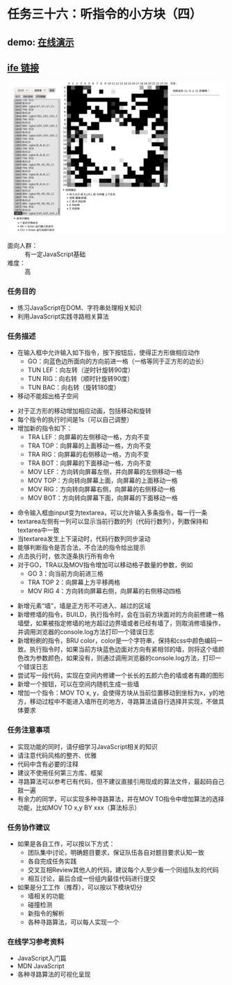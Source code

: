 # 任务三十六：听指令的小方块（四）


## demo: [在线演示](https://evls-practices.github.io/IFE/src/2016/36/index.html)
## [ife 链接](http://ife.baidu.com/2016/task/detail?taskId=36)

![](./screenshot.jpg)

<dl>
	<dt>面向人群：</dt>
	<dd>有一定JavaScript基础</dd>
	<dt>难度：</dt>
	<dd>高</dd>
</dl>

<h3>任务目的</h3>
<ul>
	<li>练习JavaScript在DOM、字符串处理相关知识</li>
	<li>利用JavaScript实践寻路相关算法</li>
</ul>

<h3>任务描述</h3>

<ul>
	<li>在输入框中允许输入如下指令，按下按钮后，使得正方形做相应动作
		<ul>
			<li>GO：向蓝色边所面向的方向前进一格（一格等同于正方形的边长）</li>
			<li>TUN LEF：向左转（逆时针旋转90度）</li>
			<li>TUN RIG：向右转（顺时针旋转90度）</li>
			<li>TUN BAC：向右转（旋转180度）</li>
		</ul>
	</li>
	<li>移动不能超出格子空间</li>
</ul>

<ul>
	<li>对于正方形的移动增加相应动画，包括移动和旋转</li>
	<li>每个指令的执行时间是1s（可以自己调整）</li>
	<li>增加新的指令如下：
		<ul>
			<li>TRA LEF：向屏幕的左侧移动一格，方向不变</li>
			<li>TRA TOP：向屏幕的上面移动一格，方向不变</li>
			<li>TRA RIG：向屏幕的右侧移动一格，方向不变</li>
			<li>TRA BOT：向屏幕的下面移动一格，方向不变</li>
			<li>MOV LEF：方向转向屏幕左侧，并向屏幕的左侧移动一格</li>
			<li>MOV TOP：方向转向屏幕上面，向屏幕的上面移动一格</li>
			<li>MOV RIG：方向转向屏幕右侧，向屏幕的右侧移动一格</li>
			<li>MOV BOT：方向转向屏幕下面，向屏幕的下面移动一格</li>
		</ul>
	</li>
</ul>

<ul>
	<li>命令输入框由input变为textarea，可以允许输入多条指令，每一行一条</li>
	<li>textarea左侧有一列可以显示当前行数的列（代码行数列），列数保持和textarea中一致</li>
	<li>当textarea发生上下滚动时，代码行数列同步滚动</li>
	<li>能够判断指令是否合法，不合法的指令给出提示</li>
	<li>点击执行时，依次逐条执行所有命令</li>
	<li>对于GO，TRA以及MOV指令增加可以移动格子数量的参数，例如
		<ul>
			<li>GO 3：向当前方向前进三格</li>
			<li>TRA TOP 2：向屏幕上方平移两格</li>
			<li>MOV RIG 4：方向转向屏幕右侧，向屏幕的右侧移动四格</li>
		</ul>
	</li>
</ul>

<ul>
	<li>新增元素“墙”，墙是正方形不可进入、越过的区域</li>
	<li>新增修墙的指令，BUILD，执行指令时，会在当前方块面对的方向前修建一格墙壁，如果被指定修墙的地方超过边界墙或者已经有墙了，则取消修墙操作，并调用浏览器的console.log方法打印一个错误日志</li>
	<li>新增粉刷的指令，BRU color，color是一个字符串，保持和css中颜色编码一致。执行指令时，如果当前方块蓝色边面对方向有紧相邻的墙，则将这个墙颜色改为参数颜色，如果没有，则通过调用浏览器的console.log方法，打印一个错误日志</li>
	<li>尝试写一段代码，实现在空间内修建一个长长的五颜六色的墙或者有趣的图形</li>
	<li>新增一个按钮，可以在空间内随机生成一些墙</li>
	<li>增加一个指令：MOV TO x, y，会使得方块从当前位置移动到坐标为x，y的地方，移动过程中不能进入墙所在的地方，寻路算法请自行选择并实现，不做具体要求</li>
</ul>

<h3>任务注意事项</h3>
<ul>
	<li>实现功能的同时，请仔细学习JavaScript相关的知识</li>
	<li>请注意代码风格的整齐、优雅</li>
	<li>代码中含有必要的注释</li>
	<li>建议不使用任何第三方库、框架</li>
	<li>寻路算法可以参考已有代码，但不建议直接引用现成的算法文件，最起码自己敲一遍</li>
	<li>有余力的同学，可以实现多种寻路算法，并在MOV TO指令中增加算法的选择功能，比如MOV TO x,y BY xxx（算法标示）</li>
</ul>

<h3>任务协作建议</h3>
<ul>
	<li>如果是各自工作，可以按以下方式：
		<ul>
			<li>团队集中讨论，明确题目要求，保证队伍各自对题目要求认知一致</li>
			<li>各自完成任务实践</li>
			<li>交叉互相Review其他人的代码，建议每个人至少看一个同组队友的代码</li>
			<li>相互讨论，最后合成一份组内最佳代码进行提交</li>
		</ul>
	</li>
	<li>如果是分工工作（推荐），可以按以下模块切分
		<ul>
			<li>墙相关的功能</li>
			<li>碰撞检测</li>
			<li>新指令的解析</li>
			<li>各种寻路算法，可以每人实现一个</li>
		</ul>
	</li>
</ul>

<h3>在线学习参考资料</h3>
<ul>
	<li>JavaScript入门篇</li>
	<li>MDN JavaScript</li>
	<li>各种寻路算法的可视化呈现</li>
</ul>
